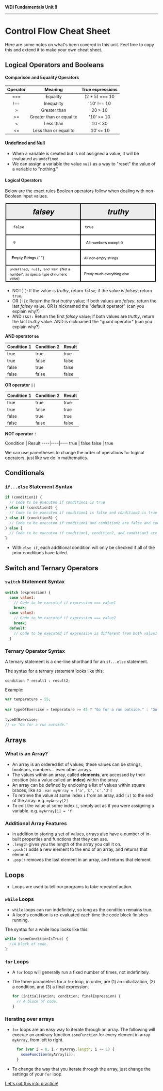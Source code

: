 **WDI Fundamentals Unit 8**

---

# Control Flow Cheat Sheet

Here are some notes on what's been covered in this unit. Feel free to copy this and extend it to make your own cheat sheet.


## Logical Operators and Booleans
#### Comparison and Equality Operators

| Operator | Meaning	                | True expressions |
|:-:       |:-:                        |:-:               |
| ===      | Equality          | (2 * 5) === 10   |
| !==	     | Inequality        | '10' !== 10      |
| >        | Greater than	            | 20 > 10          |
| >=       | Greater than or equal to   | '10' >= 10       |
| <	       | Less than	              | 10 < 30          |
| <=       | Less than or equal to      | '10'<= 10        |

#### Undefined and Null
  * When a variable is created but is not assigned a value, it will be evaluated as `undefined`.
  * We can assign a variable the value `null` as a way to "reset" the value of a variable to "nothing."


#### Logical Operators

Below are the exact rules Boolean operators follow when dealing with non-Boolean input values.

<img src="assets/logical-operators-boolean/falsey_truthy.png" width="500px">

- NOT(`!`): If the value is _truthy_, return `false`; if the value is _falsey_, return `true`.
- OR (`||`): Return the first _truthy_ value; if both values are _falsey_, return the last _falsey_ value. OR is nicknamed the "default operator" (can you explain why?)
- AND `(&&):` Return the first _falsey_ value; if both values are _truthy_, return the last _truthy_ value. AND is nicknamed the "guard operator" (can you explain why?)

**AND operator <code>&&</code>**

Condition 1 | Condition 2 | Result
----|----|----
true | true | true
true | false | false
false | true | false
false | false | false


**OR operator `||`**

Condition 1| Condition 2 | Result
----|----|----
true | true | true
true | false | true
false | true | true
false | false | false


**NOT operator `!`**

Condition | Result
----|----|----
true  | false
false | true

We can use parentheses to change the order of operations for logical operators, just like we do in mathematics.


## Conditionals
### `if...else` Statement Syntax

```javascript
if (condition1) {
  // Code to be executed if condition1 is true
} else if (condition2) {
  // Code to be executed if condition1 is false and condition2 is true
} else if (condition3) {
  // Code to be executed if condition1 and condition2 are false and condition3 is true
} else {
  // Code to be executed if condition1, condition2, and condition3 are false
}
```


* With `else if`, each additional condition will only be checked if all of the prior conditions have failed.

## Switch and Ternary Operators

### `switch` Statement Syntax

```javascript
switch (expression) {
  case value1:
    // Code to be executed if expression === value1
    break;
  case value2:
    // Code to be executed if expression === value2
    break;
  default:
    // Code to be executed if expression is different from both value1 and value2
  }
```

### Ternary Operator Syntax
A ternary statement is a one-line shorthand for an `if...else` statement.

The syntax for a ternary statement looks like this:

`condition ? result1 : result2;`

Example:

```js
var temperature = 55;

var typeOfExercise = temperature >= 45 ? "Go for a run outside." : "Go to the gym.";

typeOfExercise;
// => "Go for a run outside."
```

## Arrays
### What is an Array?
  * An array is an ordered list of values; these values can be strings, booleans, numbers... even other arrays.
  * The values within an array, called **elements**, are accessed by their
  position (via a value called an **index**) within the array.
  * An array can be defined by enclosing a list of values within square braces,
  like so : <code>var myArray = ['a','b','c','d']</code>
  * To retrieve the value at some index `i` from an array, add `[i]` to the
  end of the array. e.g. `myArray[2]`
  * To edit the value at some index `i`, simply act as if you were assigning a variable. e.g. `myArray[1] = 'f'`

### Additional Array Features
  * In addition to storing a set of values, arrays also have a number of in-built properties and functions that they can use.
  * `.length` gives you the length of the array you call it on.
  * `.push()` adds a new element to the end of an array, and returns that element.
  * `.pop()` removes the last element in an array, and returns that element.


## Loops
* Loops are used to tell our programs to take repeated action.

### `while` Loops
* `while` loops can run indefinitely, so long as the condition remains true.
* A loop's condition is re-evaluated each time the code block finishes running.

The syntax for a while loop looks like this:

```js
while (someConditionIsTrue) {
  //A block of code.
}

```

### `for` Loops
* A `for` loop will generally run a fixed number of times, not indefinitely.
* The three parameters for a `for` loop, in order, are (1) an initialization, (2) a condition, and (3) a final expression.

	```js
	for (initialization; condition; finalExpression) {
	  // A block of code.
	}
	
	```
	
### Iterating over arrays
  * `for` loops are an easy way to iterate through an array. The following will execute an arbitrary function `someFunction` for every element in array `myArray`, from left to right.

    ```javascript
      for (var i = 0; i < myArray.length; i += 1) {
        someFunction(myArray[i]);
      }
    ```
  * To change the way that you iterate through the array, just change the settings of your `for` loop.

[Let's put this into practice!](control-flow-assignment.md)
